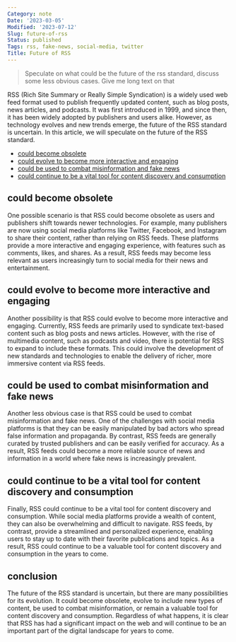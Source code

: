 ```yaml
---
Category: note
Date: '2023-03-05'
Modified: '2023-07-12'
Slug: future-of-rss
Status: published
Tags: rss, fake-news, social-media, twitter
Title: Future of RSS
---
```


> Speculate on what could be the future of the rss standard, discuss some less obvious cases. Give me long text on that

RSS (Rich Site Summary or Really Simple Syndication) is a widely used web feed format used to publish frequently updated content, such as blog posts, news articles, and podcasts. It was first introduced in 1999, and since then, it has been widely adopted by publishers and users alike. However, as technology evolves and new trends emerge, the future of the RSS standard is uncertain. In this article, we will speculate on the future of the RSS standard.

<!-- MarkdownTOC levels="2,3" autolink="true" autoanchor="true" -->

- [could become obsolete](#could-become-obsolete)
- [could evolve to become more interactive and engaging](#could-evolve-to-become-more-interactive-and-engaging)
- [could be used to combat misinformation and fake news](#could-be-used-to-combat-misinformation-and-fake-news)
- [could continue to be a vital tool for content discovery and consumption](#could-continue-to-be-a-vital-tool-for-content-discovery-and-consumption)

<!-- /MarkdownTOC -->

<a id="could-become-obsolete"></a>

## could become obsolete

One possible scenario is that RSS could become obsolete as users and publishers shift towards newer technologies. For example, many publishers are now using social media platforms like Twitter, Facebook, and Instagram to share their content, rather than relying on RSS feeds. These platforms provide a more interactive and engaging experience, with features such as comments, likes, and shares. As a result, RSS feeds may become less relevant as users increasingly turn to social media for their news and entertainment.
<a id="could-evolve-to-become-more-interactive-and-engaging"></a>

## could evolve to become more interactive and engaging

Another possibility is that RSS could evolve to become more interactive and engaging. Currently, RSS feeds are primarily used to syndicate text-based content such as blog posts and news articles. However, with the rise of multimedia content, such as podcasts and video, there is potential for RSS to expand to include these formats. This could involve the development of new standards and technologies to enable the delivery of richer, more immersive content via RSS feeds.
<a id="could-be-used-to-combat-misinformation-and-fake-news"></a>

## could be used to combat misinformation and fake news

Another less obvious case is that RSS could be used to combat misinformation and fake news. One of the challenges with social media platforms is that they can be easily manipulated by bad actors who spread false information and propaganda. By contrast, RSS feeds are generally curated by trusted publishers and can be easily verified for accuracy. As a result, RSS feeds could become a more reliable source of news and information in a world where fake news is increasingly prevalent.
<a id="could-continue-to-be-a-vital-tool-for-content-discovery-and-consumption"></a>

## could continue to be a vital tool for content discovery and consumption

Finally, RSS could continue to be a vital tool for content discovery and consumption. While social media platforms provide a wealth of content, they can also be overwhelming and difficult to navigate. RSS feeds, by contrast, provide a streamlined and personalized experience, enabling users to stay up to date with their favorite publications and topics. As a result, RSS could continue to be a valuable tool for content discovery and consumption in the years to come.

## conclusion

The future of the RSS standard is uncertain, but there are many possibilities for its evolution. It could become obsolete, evolve to include new types of content, be used to combat misinformation, or remain a valuable tool for content discovery and consumption. Regardless of what happens, it is clear that RSS has had a significant impact on the web and will continue to be an important part of the digital landscape for years to come.

